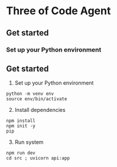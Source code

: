 # Three of Code Agent
## Get started
### Set up your Python environment
## Get started

1. Set up your Python environment

```
python -m venv env
source env/bin/activate
```

2. Install dependencies

```
npm install
npm init -y
pip 

```

3. Run system

```
npm run dev
cd src ; uvicorn api:app 
```
